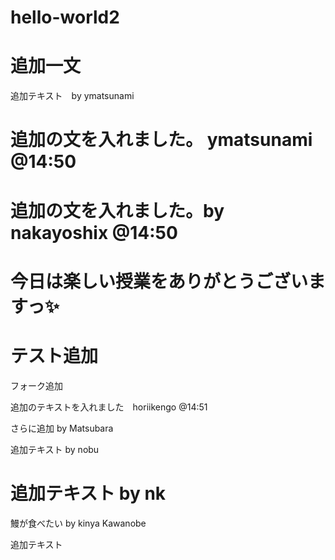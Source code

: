 # hello-world2

追加一文
=======
追加テキスト　by ymatsunami


追加の文を入れました。 ymatsunami @14:50
=======

追加の文を入れました。by nakayoshix @14:50
=======


今日は楽しい授業をありがとうございますっ✨ 
=======
テスト追加
=======

フォーク追加



追加のテキストを入れました　horiikengo @14:51

さらに追加 by Matsubara

追加テキスト by nobu


追加テキスト by nk
=======
鰻が食べたい by kinya Kawanobe

追加テキスト




